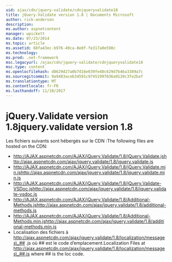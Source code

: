 ```yaml
---
uid: ajax/cdn/jquery-validate/cdnjqueryvalidate18
title: jQuery.Validate version 1.8 | Documents Microsoft
author: rick-anderson
description: 
ms.author: aspnetcontent
manager: wpickett
ms.date: 07/23/2014
ms.topic: article
ms.assetid: 68fa43ec-b976-49ca-8e0f-fe317a0e598c
ms.technology: 
ms.prod: .net-framework
msc.legacyurl: /ajax/cdn/jquery-validate/cdnjqueryvalidate18
msc.type: content
ms.openlocfilehash: d8629d27a0b7d16e039fe40c629d7b46a3389a7c
ms.sourcegitcommit: 9a9483aceb34591c97451997036a9120c3fe2baf
ms.translationtype: MT
ms.contentlocale: fr-FR
ms.lasthandoff: 11/10/2017
---
```

<a name="jqueryvalidate-version-18"></a><span data-ttu-id="88b9a-102">jQuery.Validate version 1.8</span><span class="sxs-lookup"><span data-stu-id="88b9a-102">jquery.validate version 1.8</span></span>
====================
<span data-ttu-id="88b9a-103">Les fichiers suivants sont hébergés sur le CDN :</span><span class="sxs-lookup"><span data-stu-id="88b9a-103">The following files are hosted on the CDN:</span></span>

- <span data-ttu-id="88b9a-104">http://AJAX.aspnetcdn.com/AJAX/jQuery.Validate/1.8/jQuery.Validate.js</span><span class="sxs-lookup"><span data-stu-id="88b9a-104">http://ajax.aspnetcdn.com/ajax/jquery.validate/1.8/jquery.validate.js</span></span>
- <span data-ttu-id="88b9a-105">http://AJAX.aspnetcdn.com/AJAX/jQuery.Validate/1.8/jQuery.Validate.min.js</span><span class="sxs-lookup"><span data-stu-id="88b9a-105">http://ajax.aspnetcdn.com/ajax/jquery.validate/1.8/jquery.validate.min.js</span></span>
- <span data-ttu-id="88b9a-106">http://AJAX.aspnetcdn.com/AJAX/jQuery.Validate/1.8/jQuery.Validate-VSDoc.js</span><span class="sxs-lookup"><span data-stu-id="88b9a-106">http://ajax.aspnetcdn.com/ajax/jquery.validate/1.8/jquery.validate-vsdoc.js</span></span>
- <span data-ttu-id="88b9a-107">http://AJAX.aspnetcdn.com/AJAX/jQuery.Validate/1.8/Additional-Methods.js</span><span class="sxs-lookup"><span data-stu-id="88b9a-107">http://ajax.aspnetcdn.com/ajax/jquery.validate/1.8/additional-methods.js</span></span>
- <span data-ttu-id="88b9a-108">http://AJAX.aspnetcdn.com/AJAX/jQuery.Validate/1.8/Additional-Methods.min.js</span><span class="sxs-lookup"><span data-stu-id="88b9a-108">http://ajax.aspnetcdn.com/ajax/jquery.validate/1.8/additional-methods.min.js</span></span>
- <span data-ttu-id="88b9a-109">Localisation des fichiers à http://ajax.aspnetcdn.com/ajax/jquery.validate/1.8/localization/messages\_## .js où ## est le code d’emplacement.</span><span class="sxs-lookup"><span data-stu-id="88b9a-109">Localization Files at http://ajax.aspnetcdn.com/ajax/jquery.validate/1.8/localization/messages\_##.js where ## is the loc code.</span></span>
